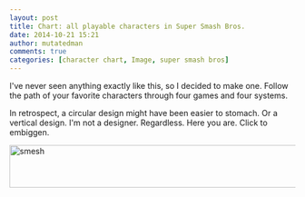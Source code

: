 ```yaml
---
layout: post
title: Chart: all playable characters in Super Smash Bros.
date: 2014-10-21 15:21
author: mutatedman
comments: true
categories: [character chart, Image, super smash bros]
---
```

I've never seen anything exactly like this, so I decided to make one. Follow the path of your favorite characters through four games and four systems.

In retrospect, a circular design might have been easier to stomach. Or a vertical design. I'm not a designer. Regardless. Here you are. Click to embiggen.

<a href="https://samuelthomaservin.files.wordpress.com/2014/10/smesh.png"><img class="alignleft size-large wp-image-479" src="https://samuelthomaservin.files.wordpress.com/2014/10/smesh.png?w=830" alt="smesh" width="830" height="75" /></a>
